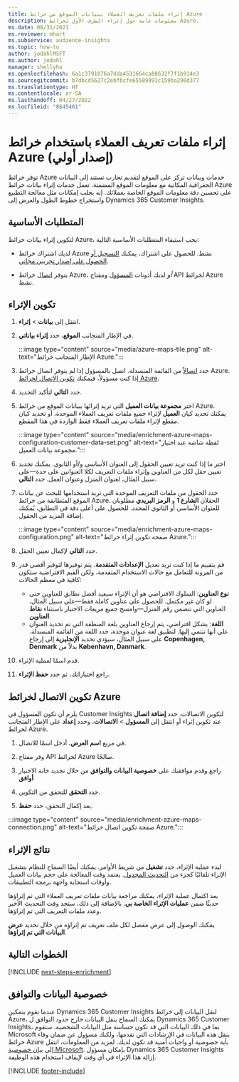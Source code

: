 ```yaml
---
title: إثراء ملفات تعريف العملاء ببيانات الموقع من خرائط Azure
description: معلومات عامة حول إثراء الطرف الأول لخرائط Azure.
ms.date: 08/31/2021
ms.reviewer: mhart
ms.subservice: audience-insights
ms.topic: how-to
author: jodahlMSFT
ms.author: jodahl
manager: shellyha
ms.openlocfilehash: 6a1c3791076a7dda4531664ca88632f7f1b914e3
ms.sourcegitcommit: b7dbcd5627c2ebfbcfe65589991c159ba290d377
ms.translationtype: HT
ms.contentlocale: ar-SA
ms.lasthandoff: 04/27/2022
ms.locfileid: "8645461"
---
```

# <a name="enrichment-of-customer-profiles-with-azure-maps-preview"></a>إثراء ملفات تعريف العملاء باستخدام خرائط Azure (إصدار أولي)

توفر خرائط Azure خدمات وبيانات تركز على الموقع لتقديم تجارب تستند إلى البيانات الجغرافية المكانية مع معلومات الموقع المضمنة. تعمل خدمات إثراء بيانات خرائط Azure على تحسين دقة معلومات الموقع الخاصة بعملائك. إنه يجلب إمكانات مثل معالجة التطبيع واستخراج خطوط الطول والعرض إلى Dynamics 365 Customer Insights.

## <a name="prerequisites"></a>المتطلبات الأساسية

لتكوين إثراء بيانات خرائط Azure، يجب استيفاء المتطلبات الأساسية التالية:

- لديك اشتراك خرائط Azure نشط. للحصول على اشتراك، يمكنك [التسجيل أو الحصول على إصدار تجريبي مجاني](https://azure.microsoft.com/services/azure-maps/).

- يتوفر [اتصال](connections.md) خرائط Azure، *أو* لديك أذونات [المسؤول](permissions.md#admin) ومفتاح API لخرائط Azure نشط.

## <a name="configure-the-enrichment"></a>تكوين الإثراء

1. انتقل إلى **بيانات** > **إثراء**. 

1. في الإطار المتجانب **الموقع**، حدد **إثراء بياناتي**.

   :::image type="content" source="media/azure-maps-tile.png" alt-text="الإطار المتجانب خرائط Azure.":::

1. حدد [اتصالاً](connections.md) من القائمة المنسدلة. اتصل بالمسؤول إذا لم يتوفر اتصال خرائط Azure. إذا كنت مسؤولاً، فيمكنك [تكوين الاتصال لخرائط Azure](#configure-the-connection-for-azure-maps). 

1. حدد **التالي** لتأكيد التحديد.

1. اختر **مجموعة بيانات العميل** التي تريد إثرائها ببيانات الموقع من خرائط Azure. يمكنك تحديد كيان **العميل** لإثراء جميع ملفات تعريف العملاء الموحدة، أو تحديد كيان مقطع لإثراء ملفات تعريف العملاء فقط الواردة في هذا المقطع.

    :::image type="content" source="media/enrichment-azure-maps-configuration-customer-data-set.png" alt-text="لقطة شاشة عند اختيار مجموعة بيانات العميل.":::

1. اختر ما إذا كنت تريد تعيين الحقول إلى العنوان الأساسي و/أو الثانوي. يمكنك تحديد تعيين حقل لكل من العناوين وإثراء ملفات التعريف لكلا العنوانين على حدة&mdash;على سبيل المثال، لعنوان المنزل وعنوان العمل. حدد **التالي**.

1. حدد الحقول من ملفات التعريف الموحدة التي تريد استخدامها للبحث عن بيانات الموقع المتطابقة من خرائط Azure. الحقلان **الشارع 1** و **الرمز البريدي** مطلوبان للعنوان الأساسي أو الثانوي المحدد. للحصول على أعلى دقة في التطابق، يُمكنك إضافة المزيد من الحقول.

   :::image type="content" source="media/enrichment-azure-maps-configuration.png" alt-text="صفحة تكوين إثراء خرائط Azure.":::

1. حدد **التالي** لإكمال تعيين الحقل.

1. قم بتقييم ما إذا كنت تريد تعديل **الإعدادات المتقدمة**. يتم توفيرها لتوفير أقصى قدر من المرونة للتعامل مع حالات الاستخدام المتقدمة، ولكن القيم الافتراضية ستكون كافية في معظم الحالات:
   - **نوع العناوين**: السلوك الافتراضي هو أن الإثراء سيعيد أفضل تطابق للعناوين حتى لو كان غير مكتمل. للحصول على عناوين كاملة فقط&mdash;على سبيل المثال، العناوين التي تتضمن رقم المنزل&mdash;وامسح جميع مربعات الاختيار باستثناء **نقاط العناوين**. 
   - **اللغة**: بشكل افتراضي، يتم إرجاع العناوين بلغة المنطقة التي تم تحديد العنوان على أنها تنتمي إليها. لتطبيق لغة عنوان موحدة، حدد اللغة من القائمة المنسدلة. على سبيل المثال، سيؤدي تحديد **الإنجليزية** إلى إرجاع **Copenhagen, Denmark** بدلاً من **København, Danmark**.

1. قدم اسمًا لعملية الإثراء.

1. راجع اختياراتك، ثم حدد **حفظ الإثراء**.

## <a name="configure-the-connection-for-azure-maps"></a>تكوين الاتصال لخرائط Azure

يلزم أن تكون المسؤول في Customer Insights لتكوين الاتصالات. حدد **إضافة اتصال** عند تكوين إثراء أو انتقل إلى **المسؤول** > **الاتصالات**، وحدد **إعداد** على الإطار المتجانب لخرائط Azure.

1. في مربع **اسم العرض**، أدخل اسمًا للاتصال.

1. وفر مفتاح API لخرائط Azure صالحًا.

1. راجع وقدم موافقتك على **خصوصية البيانات والتوافق‬** من خلال تحديد خانة الاختيار **أوافق**

1. حدد **التحقق** للتحقق من التكوين.

1. بعد إكمال التحقق، حدد **حفظ**.

:::image type="content" source="media/enrichment-azure-maps-connection.png" alt-text="صفحة تكوين اتصال خرائط Azure.":::

## <a name="enrichment-results"></a>نتائج الإثراء

لبدء عملية الإثراء، حدد **تشغيل** من شريط الأوامر. يمكنك أيضًا السماح للنظام بتشغيل الإثراء تلقائيًا كجزء من [التحديث المجدول](system.md#schedule-tab). يعتمد وقت المعالجة على حجم بيانات العميل وأوقات استجابة واجهة برمجة التطبيقات.

بعد اكتمال عملية الإثراء، يمكنك مراجعة بيانات ملفات تعريف العملاء التي تم إثراؤها حديثًا ضمن **عمليات الإثراء الخاصة بي**. بالإضافة إلى ذلك، ستجد وقت التحديث الأخير وعدد ملفات التعريف التي تم إثراؤها.

يمكنك الوصول إلى عرض مفصل لكل ملف تعريف تم إثراؤه من خلال تحديد **عرض البيانات التي تم إثراؤها**.

## <a name="next-steps"></a>الخطوات التالية

[!INCLUDE [next-steps-enrichment](includes/next-steps-enrichment.md)]

## <a name="data-privacy-and-compliance"></a>خصوصية البيانات والتوافق

عندما تقوم بتمكين Dynamics 365 Customer Insights لنقل البيانات إلى خرائط Azure، يمكنك السماح بنقل البيانات خارج حدود التوافق ل Dynamics 365 Customer Insights، بما في ذلك البيانات التي قد تكون حساسة مثل البيانات الشخصية. ستقوم Microsoft بنقل هذه البيانات في الإرشادات التي تقدمها، ولكنك مسؤول عن ضمان وفاء خرائط Azure بأية خصوصية أو واجبات أمنية قد تكون لديك. لمزيد من المعلومات، انتقل إلى [بيان خصوصية Microsoft](https://go.microsoft.com/fwlink/?linkid=396732).
بإمكان مسؤول Dynamics 365 Customer Insights إزالة هذا الإثراء في أي وقت لإيقاف استخدام هذه الوظيفة.

[!INCLUDE [footer-include](includes/footer-banner.md)]
